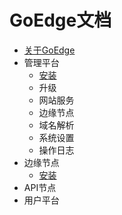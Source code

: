 # GoEdge文档
* [关于GoEdge](About.md)
* 管理平台
  * [安装](Admin/Install.md)
  * 升级
  * 网站服务
  * 边缘节点
  * 域名解析
  * 系统设置
  * 操作日志
* 边缘节点
  * [安装](Node/Install.md)
* API节点
* 用户平台  
